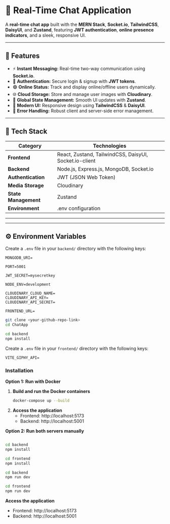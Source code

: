 # 💬 Real-Time Chat Application

A **real-time chat app** built with the **MERN Stack**, **Socket.io**, **TailwindCSS**, **DaisyUI**, and **Zustand**, featuring **JWT authentication**, **online presence indicators**, and a sleek, responsive UI.

---

## 🚀 Features

- ⚡ **Instant Messaging:** Real-time two-way communication using **Socket.io**.
- 🔐 **Authentication:** Secure login & signup with **JWT tokens**.
- 🟢 **Online Status:** Track and display online/offline users dynamically.
- 🌐 **Cloud Storage:** Store and manage user images with **Cloudinary**.
- 🧠 **Global State Management:** Smooth UI updates with **Zustand**.
- 🎨 **Modern UI:** Responsive design using **TailwindCSS** & **DaisyUI**.
- 🧩 **Error Handling:** Robust client and server-side error management.

---

## 🧰 Tech Stack

| Category             | Technologies                                           |
| -------------------- | ------------------------------------------------------ |
| **Frontend**         | React, Zustand, TailwindCSS, DaisyUI, Socket.io-client |
| **Backend**          | Node.js, Express.js, MongoDB, Socket.io                |
| **Authentication**   | JWT (JSON Web Token)                                   |
| **Media Storage**    | Cloudinary                                             |
| **State Management** | Zustand                                                |
| **Environment**      | .env configuration                                     |

---

---

## ⚙️ Environment Variables

Create a `.env` file in your `backend/` directory with the following keys:

```env
MONGODB_URI=

PORT=5001

JWT_SECRET=mysecretkey

NODE_ENV=development

CLOUDINARY_CLOUD_NAME=
CLOUDINARY_API_KEY=
CLOUDINARY_API_SECRET=

FRONTEND_URL=
```

```bash
git clone <your-github-repo-link>
cd ChatApp

cd backend
npm install
```

Create a `.env` file in your `frontend/` directory with the following keys:

```env
VITE_GIPHY_API=
```

### Installation

**Option 1: Run with Docker**

1. **Build and run the Docker containers**
   ```bash
   docker-compose up --build
   ```
2. **Access the application**
   - Frontend: http://localhost:5173
   - Backend: http://localhost:5001

**Option 2: Run both servers manually**

```bash

cd backend
npm install

cd frontend
npm install

cd backend
npm run dev

cd frontend
npm run dev

```

**Access the application**

- Frontend: http://localhost:5173
- Backend: http://localhost:5001
